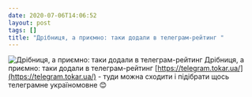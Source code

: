 ```yaml
---
date: 2020-07-06T14:06:52
layout: post
tags: []
title: "Дрібниця, а приємно: таки додали в телеграм-рейтинг "
---
```

![Дрібниця, а приємно: таки додали в телеграм-рейтинг ](/assets/photos/photo_1016@06-07-2020_14-06-52.jpg)
Дрібниця, а приємно: таки додали в телеграм-рейтинг [https://telegram.tokar.ua/](https://telegram.tokar.ua/) - туди можна сходити і підібрати щось телеграмне україномовне 😊
